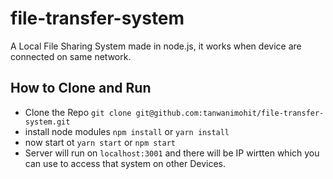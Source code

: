 # file-transfer-system
A Local File Sharing System made in node.js, it works when device are connected on same network.

## How to Clone and Run
- Clone the Repo `git clone git@github.com:tanwanimohit/file-transfer-system.git`
- install node modules `npm install` or `yarn install`
- now start ot `yarn start` or `npm start`
- Server will run on `localhost:3001` and there will be IP wirtten which you can use to access that system on other Devices.
